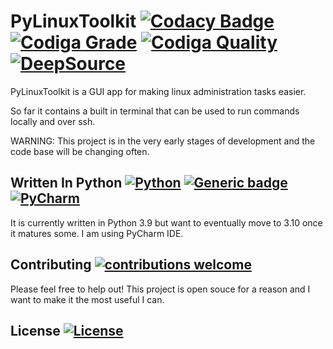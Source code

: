 # PyLinuxToolkit [![Codacy Badge](https://app.codacy.com/project/badge/Grade/603de9b2d12347c1b7b058991ccc9547)](https://www.codacy.com/gh/jwcompdev/PyLinuxToolkit/dashboard?utm_source=github.com&amp;utm_medium=referral&amp;utm_content=jwcompdev/PyLinuxToolkit&amp;utm_campaign=Badge_Grade) [![Codiga Grade](https://api.codiga.io/project/31348/status/svg)](https://app.codiga.io/public/project/31348/PyLinuxToolkit/dashboard) [![Codiga Quality](https://api.codiga.io/project/31348/score/svg)](https://app.codiga.io/public/project/31348/PyLinuxToolkit/dashboard) [![DeepSource](https://deepsource.io/gh/jwcompdev/PyLinuxToolkit.svg/?label=active+issues)](https://deepsource.io/gh/jwcompdev/PyLinuxToolkit/?ref=repository-badge)

PyLinuxToolkit is a GUI app for making linux administration tasks easier.

So far it contains a built in terminal that can be used to run commands locally and over ssh.

WARNING: This project is in the very early stages of development and the code base will be changing often.

## Written In Python [![Python](https://badges.aleen42.com/src/python.svg)](https://github.com/jwcompdev/PyLinuxToolkit) [![Generic badge](https://img.shields.io/badge/Python->=3.9-blue.svg)](https://shields.io/) [![PyCharm](https://img.shields.io/badge/pycharm-143?style=for-the-badge&logo=pycharm&logoColor=black&color=black&labelColor=green)](https://www.jetbrains.com/pycharm/)
It is currently written in Python 3.9 but want to eventually move to 3.10 once it matures some. I am using PyCharm IDE.

## Contributing [![contributions welcome](https://img.shields.io/badge/contributions-welcome-brightgreen.svg?style=flat)](https://github.com/dwyl/esta/issues)
Please feel free to help out! This project is open souce for a reason and I want to make it the most useful I can.

## License [![License](https://img.shields.io/github/license/jwcompdev/PyLinuxToolkit)](https://github.com/jwcompdev/PyLinuxToolkit/blob/main/LICENSE)
